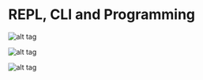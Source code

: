 # REPL, CLI and Programming 


![alt tag](./Programming.png)

![alt tag](./LifeCycle.png)

![alt tag](./Execution.png)

